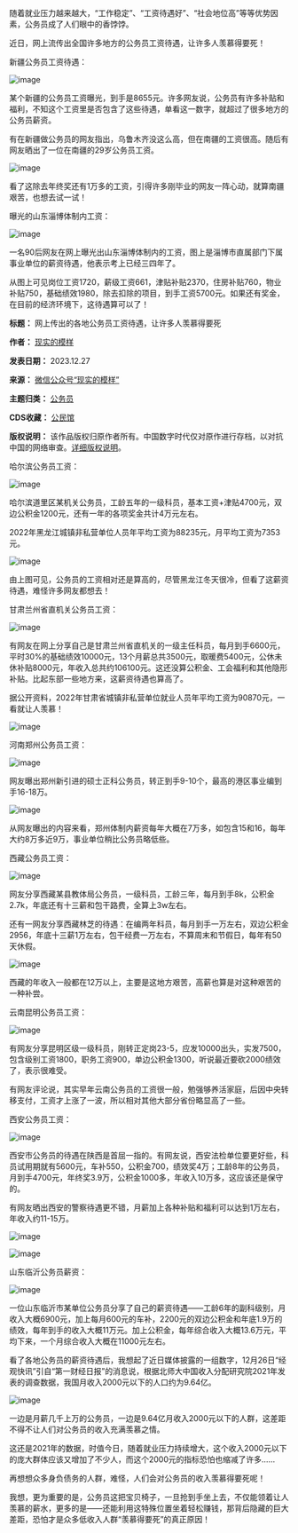 随着就业压力越来越大，“工作稳定”、“工资待遇好”、“社会地位高”等等优势因素，公务员成了人们眼中的香饽饽。


近日，网上流传出全国许多地方的公务员工资待遇，让许多人羡慕得要死！


新疆公务员工资待遇：


![image](https://chinadigitaltimes.net/chinese/files/2023/12/post-703655-658c10ce3242c.)


某个新疆的公务员工资曝光，到手是8655元。许多网友说，公务员有许多补贴和福利，不知这个工资里是否包含了这些待遇，单看这一数字，就超过了很多地方的公务员薪资。


有在新疆做公务员的网友指出，乌鲁木齐没这么高，但在南疆的工资很高。随后有网友晒出了一位在南疆的29岁公务员工资。


![image](https://chinadigitaltimes.net/chinese/files/2023/12/post-703655-658c10ce3aefa.)


看了这除去年终奖还有1万多的工资，引得许多刚毕业的网友一阵心动，就算南疆艰苦，也想去试一试！


曝光的山东淄博体制内工资：


![image](https://chinadigitaltimes.net/chinese/files/2023/12/post-703655-658c10ce425d7.)


一名90后网友在网上曝光出山东淄博体制内的工资，图上是淄博市直属部门下属事业单位的薪资待遇，他表示考上已经三四年了。


从图上可见岗位工资1720，薪级工资661，津贴补贴2370，住房补贴760，物业补贴750，基础绩效1980，除去扣除的项目，到手工资5700元。如果还有奖金，在目前的经济环境下，这待遇算可以了！




**标题：** 网上传出的各地公务员工资待遇，让许多人羡慕得要死  

**作者：** [现实的模样](https://chinadigitaltimes.net/space/现实的模样)  

**发表日期：** 2023.12.27  

**来源：** [微信公众号“现实的模样”](https://web.archive.org/web/原文)  

**主题归类：** [公务员](https://chinadigitaltimes.net/space/公务员)  

**CDS收藏：** [公民馆](https://chinadigitaltimes.net/space/%E5%85%AC%E6%B0%91%E9%A6%86)  

**版权说明：** 该作品版权归原作者所有。中国数字时代仅对原作进行存档，以对抗中国的网络审查。[详细版权说明](https://chinadigitaltimes.net/chinese/copyright)。


哈尔滨公务员工资：


![image](https://chinadigitaltimes.net/chinese/files/2023/12/post-703655-658c10ce4a198.)


哈尔滨道里区某机关公务员，工龄五年的一级科员，基本工资+津贴4700元，双边公积金1200元，还有一年的各项奖金共计4万元左右。


2022年黑龙江城镇非私营单位人员年平均工资为88235元，月平均工资为7353元。


![image](https://chinadigitaltimes.net/chinese/files/2023/12/post-703655-658c10ce53048.png)


由上图可见，公务员的工资相对还是算高的，尽管黑龙江冬天很冷，但看了这薪资待遇，难怪许多网友都想去！


甘肃兰州省直机关公务员工资：


![image](https://chinadigitaltimes.net/chinese/files/2023/12/post-703655-658c10ce5c9d1.)


有网友在网上分享自己是甘肃兰州省直机关的一级主任科员，每月到手6600元，平时30%的基础绩效10000元，13个月薪总共3500元，取暖费5400元，公休未休补贴8000元，年收入总共约106100元。这还没算公积金、工会福利和其他隐形补贴。比起东部一些地方来，这薪资待遇也算高了。


据公开资料，2022年甘肃省城镇非私营单位就业人员年平均工资为90870元，一看就让人羡慕！


![image](https://chinadigitaltimes.net/chinese/files/2023/12/post-703655-658c10ce654c6.)


河南郑州公务员工资：


![image](https://chinadigitaltimes.net/chinese/files/2023/12/post-703655-658c10ce6d122.)


网友曝出郑州新引进的硕士正科公务员，转正到手9-10个，最高的港区事业编到手16-18万。


![image](https://chinadigitaltimes.net/chinese/files/2023/12/post-703655-658c10ce74cf2.)


从网友曝出的内容来看，郑州体制内薪资每年大概在7万多，如包含15和16，每年大约8万多近9万，事业单位稍比公务员略低些。


西藏公务员工资：


![image](https://chinadigitaltimes.net/chinese/files/2023/12/post-703655-658c10ce7c3b9.)


网友分享西藏某县教体局公务员，一级科员，工龄三年，每月到手8k，公积金2.7k，年底还有十三薪和包干路费，全算上3w左右。


还有一网友分享西藏林芝的待遇：在编两年科员，每月到手一万左右，双边公积金2956，年底十三薪1万左右，包干经费一万左右，不算周末和节假日，每年有50天休假。


![image](https://chinadigitaltimes.net/chinese/files/2023/12/post-703655-658c10ce83f78.)


西藏的年收入一般都在12万以上，主要是这地方艰苦，高薪也算是对这种艰苦的一种补尝。


云南昆明公务员工资：


![image](https://chinadigitaltimes.net/chinese/files/2023/12/post-703655-658c10ce8bb60.)


有网友分享昆明区级一级科员，刚转正定岗23-5，应发10000出头，实发7500，包含级别工资1800，职务工资900，单边公积金1300，听说最近要砍2000绩效了，表示很难受。


有网友评论说，其实早年云南公务员的工资很一般，勉强够养活家庭，后因中央转移支付，工资才上涨了一波，所以相对其他大部分省份略显高了一些。


西安公务员工资：


![image](https://chinadigitaltimes.net/chinese/files/2023/12/post-703655-658c10ce9461c.png)


西安市公务员的待遇在陕西是首屈一指的。有网友说，西安法检单位要更好些，科员试用期就有5600元，车补550，公积金700，绩效奖4万；工龄8年的公务员，月到手4700元，年终奖3.9万，公积金1000多，年收入10万多，这应该还是保守的。


有网友晒出西安的警察待遇更不错，月薪加上各种补贴和福利可以达到1万左右，年收入约11-15万。


![image](https://chinadigitaltimes.net/chinese/files/2023/12/post-703655-658c10ce9a730.)


![image](https://chinadigitaltimes.net/chinese/files/2023/12/post-703655-658c10cea08ae.)


山东临沂公务员薪资：


![image](https://chinadigitaltimes.net/chinese/files/2023/12/post-703655-658c10ceaa4b1.png)


一位山东临沂市某单位公务员分享了自己的薪资待遇——工龄6年的副科级别，月收入大概6900元，加上每月600元的车补，2200元的双边公积金和年底1.9万的绩效，每年到手的收入大概11万元。加上公积金，每年综合收入大概13.6万元，平均下来，一个月综合收入大概在11000元左右。


看了各地公务员的薪资待遇后，我想起了近日媒体披露的一组数字，12月26日“经观快讯”引自“第一财经日报”的消息说，根据北师大中国收入分配研究院2021年发表的调查数据，我国月收入2000元以下的人口约为9.64亿。


![image](https://chinadigitaltimes.net/chinese/files/2023/12/post-703655-658c10ceb50b6.)


​一边是月薪几千上万的公务员，一边是9.64亿月收入2000元以下的人群，这差距不得不让人们对公务员的收入充满羡慕之情。


这还是2021年的数据，时值今日，随着就业压力持续增大，这个收入2000元以下的庞大群体应该又增加了不少人，而这个2000元的指标恐怕也缩减了许多……


再想想众多身负债务的人群，难怪，人们会对公务员的收入羡慕得要死呢！


我想，更为重要的是，公务员这把宝贝椅子，一旦抢到手坐上去，不仅能领着让人羡慕的薪水，更多的是——还能利用这特殊位置坐着轻松赚钱，那背后隐藏的巨大差距，恐怕才是众多低收入人群“羡慕得要死”的真正原因！

